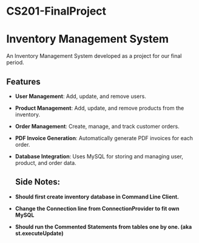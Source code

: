 # CS201-FinalProject
# Inventory Management System

An Inventory Management System developed as a project for our final period.

## Features

- **User Management**: Add, update, and remove users.
- **Product Management**: Add, update, and remove products from the inventory.
- **Order Management**: Create, manage, and track customer orders.
- **PDF Invoice Generation**: Automatically generate PDF invoices for each order.
- **Database Integration**: Uses MySQL for storing and managing user, product, and order data.

  ## Side Notes:
- **Should first create inventory database in Command Line Client.**
- **Change the Connection line from ConnectionProvider to fit own MySQL**
- **Should run the Commented Statements from tables one by one. (aka st.executeUpdate)**




